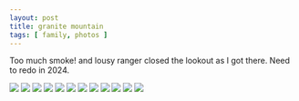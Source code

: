 ```yaml
---
layout: post
title: granite mountain
tags: [ family, photos ]
---
```

Too much smoke! and lousy ranger closed the lookout as I got there. Need to redo in 2024.

<script src="https://ajax.googleapis.com/ajax/libs/jquery/1.11.1/jquery.min.js" ></script>
<link href="https://cdnjs.cloudflare.com/ajax/libs/fotorama/4.6.4/fotorama.min.css" rel="stylesheet">
<script src="https://cdnjs.cloudflare.com/ajax/libs/fotorama/4.6.4/fotorama.min.js" ></script>

<div class="fotorama"  data-allowfullscreen="true" data-width="100%"  data-ratio="800/600">
    <!--https://photos.app.goo.gl/qevKFcB6ZF5zupDV8-->
    <img src="https://images.northbriton.net/AP1GczPr-2JqyFHR9NtX8ZpAiYDc3pYxGx6xgvUDPLmWzX9HRnUn1Q0yYn4WRFeUfGpHPcSzCFamg_kzLWlAKDKqVSaa-AUCDdODto2dDHhlxnL3fZJPAQEx">
    <img src="https://images.northbriton.net/AP1GczMs7sAZrcXRiy6RayMTZeggBZsupewt30s_PRNEsdv1z6z7XITIrkWIimFJh67PsHYudGTpAxxm4DvIrQD7cB5hFDuai9mGhEMd6U8g-4Hak7K8v8l5">
    <img src="https://images.northbriton.net/AP1GczNGSr3qYmgXXWqO-0eEhrGp-wzg5zZ3-cw7ZcXs6_enFjXoQrlD_99mUf1aNvNAMC9XFV3qw_m0_xWw_f4y9HH13C8Qv0h1lubuUwKyZ_uy7ops5UM1">
    <img src="https://images.northbriton.net/AP1GczPnV83CaAd5-gJl0_HLu8U9464bPIQm_dEErx8qTzYY_VeEvyWgOu-BgYp-RiHNe9LZQMrzAXLmYz5VJnJRAjBW0go1NHi2-dVs6d8NQlsOURfa_uaz">
    <img src="https://images.northbriton.net/AP1GczPBaTdVY6B1zJ8k1hX4mz3ciGZywgqMJVDAKmL9qwhSb4eUyO2rBADuNr_F7U8NT_jClUk3TYxE9O7xlO5pbXuXP36efog04BzioBHYarTDryiBRzoY">
    <img src="https://images.northbriton.net/AP1GczMH4q_9EKpKXJVIbz2rnCOHRvt4Qb7oCclegJALe86lwNZpAmrtyftCpSIhBi5M-aEMjkPlNJ-DU0_wAwBCgw6e-6aE4QneB1b0eBdFQIwlzWz8yW-2">
    <img src="https://images.northbriton.net/AP1GczOU6NC3bjAMNdhNzqo1u0uxl1NXBALDqo4ZObYkMQA3RchIiPDI-htIZlTYaMiU9ij-RhdPneLBrthhAy_RnROrkq5HfDnBMTNS7FHWV4AuP2uiqR2x">
    <img src="https://images.northbriton.net/AP1GczNZ4s4FvgT2K45vUY1Ctyv17CLnIm5uxAa7_gbv2K878mBvyR4rersavLIvUOtrUO0XQ2uaeoeKkG1_tQ9eGichChMi8dp5uxlld65Cmviz3fKIe6SA">
    <img src="https://images.northbriton.net/AP1GczNkmmxi9KbhVtVSR6nZtF_s5QFV0G7k05vzjC9-UP7TrBqaPdZMFHzqFbPyyoafB7x3hxU6n2AMpsdl5-LrVBGIdjXb1UG819GzRcwKa0KDRSJ9OCxd">
    <img src="https://images.northbriton.net/AP1GczOMeLeUbeHuQLm7a55sMNhVr6PCnQi4oppbLkzdELXHnmWRfQ0-JgVXl4PZYaEE45ofcITgPZMyEbk8tTD_1lHJMHKVSWR3-JFIg2vTypD3dOwZ5AwU">
    <img src="https://images.northbriton.net/AP1GczOaLywVDwX4r3cv7hq3O78Jt0VWMS1AMFbZEdW2woGeey2JFd_QgEmjI6t67IUMhAuke_V4yu-np76JPK41BeO3tJLQ4g0L3X0yO6go5jWBPW4yj299">
    <img src="https://images.northbriton.net/AP1GczM7oN4_Wgv5OttgWqqYYAVg97kZyPLerNSw2IH9zSR8sl-JKVYv_EgE2MNQSKIzBBv03S4f0CKurw7hP9HrRtb8rSwfzyUkQstVUZV6fn3TKJ2zS2Pq">
</div>
